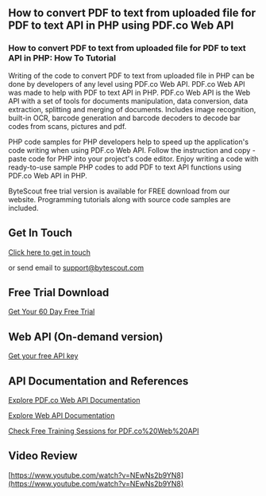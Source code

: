 ## How to convert PDF to text from uploaded file for PDF to text API in PHP using PDF.co Web API

### How to convert PDF to text from uploaded file for PDF to text API in PHP: How To Tutorial

Writing of the code to convert PDF to text from uploaded file in PHP can be done by developers of any level using PDF.co Web API. PDF.co Web API was made to help with PDF to text API in PHP. PDF.co Web API is the Web API with a set of tools for documents manipulation, data conversion, data extraction, splitting and merging of documents. Includes image recognition, built-in OCR, barcode generation and barcode decoders to decode bar codes from scans, pictures and pdf.

PHP code samples for PHP developers help to speed up the application's code writing when using PDF.co Web API. Follow the instruction and copy - paste code for PHP into your project's code editor. Enjoy writing a code with ready-to-use sample PHP codes to add PDF to text API functions using PDF.co Web API in PHP.

ByteScout free trial version is available for FREE download from our website. Programming tutorials along with source code samples are included.

## Get In Touch

[Click here to get in touch](https://bytescout.zendesk.com/hc/en-us/requests/new?subject=PDF.co%20Web%20API%20Question)

or send email to [support@bytescout.com](mailto:support@bytescout.com?subject=PDF.co%20Web%20API%20Question) 

## Free Trial Download

[Get Your 60 Day Free Trial](https://bytescout.com/download/web-installer?utm_source=github-readme)

## Web API (On-demand version)

[Get your free API key](https://pdf.co/documentation/api?utm_source=github-readme)

## API Documentation and References

[Explore PDF.co Web API Documentation](https://bytescout.com/documentation/index.html?utm_source=github-readme)

[Explore Web API Documentation](https://pdf.co/documentation/api?utm_source=github-readme)

[Check Free Training Sessions for PDF.co%20Web%20API](https://academy.bytescout.com/)

## Video Review

[https://www.youtube.com/watch?v=NEwNs2b9YN8](https://www.youtube.com/watch?v=NEwNs2b9YN8)